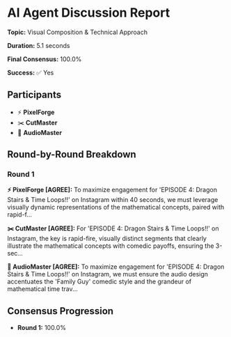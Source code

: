 # AI Agent Discussion Report

**Topic:** Visual Composition & Technical Approach

**Duration:** 5.1 seconds

**Final Consensus:** 100.0%

**Success:** ✅ Yes

## Participants

- ⚡ **PixelForge**
- ✂️ **CutMaster**
- 🎵 **AudioMaster**

## Round-by-Round Breakdown

### Round 1

**⚡ PixelForge [AGREE]:** To maximize engagement for 'EPISODE 4: Dragon Stairs & Time Loops!!' on Instagram within 40 seconds, we must leverage visually dynamic representations of the mathematical concepts, paired with rapid-f...

**✂️ CutMaster [AGREE]:** For 'EPISODE 4: Dragon Stairs & Time Loops!!' on Instagram, the key is rapid-fire, visually distinct segments that clearly illustrate the mathematical concepts with comedic payoffs, ensuring the 3-sec...

**🎵 AudioMaster [AGREE]:** To maximize engagement for 'EPISODE 4: Dragon Stairs & Time Loops!!' on Instagram, we must ensure the audio design accentuates the 'Family Guy' comedic style and the grandeur of mathematical time trav...

## Consensus Progression

- **Round 1:** 100.0%

